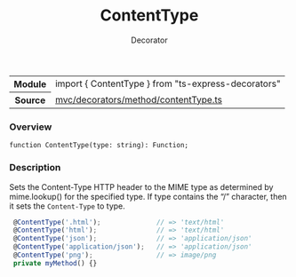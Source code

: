<header class="symbol-info-header">    <h1 id="contenttype">ContentType</h1>    <label class="symbol-info-type-label decorator">Decorator</label>      </header>
<section class="symbol-info">      <table class="is-full-width">        <tbody>        <tr>          <th>Module</th>          <td>            <div class="lang-typescript">                <span class="token keyword">import</span> { ContentType }                 <span class="token keyword">from</span>                 <span class="token string">"ts-express-decorators"</span>                            </div>          </td>        </tr>        <tr>          <th>Source</th>          <td>            <a href="https://romakita.github.io/ts-express-decorators/#//blob/v2.14.0/src/mvc/decorators/method/contentType.ts#L0-L0">                mvc/decorators/method/contentType.ts            </a>        </td>        </tr>                </tbody>      </table>    </section>

### Overview

<pre><code class="typescript-lang">function <span class="token function">ContentType</span><span class="token punctuation">(</span>type<span class="token punctuation">:</span> <span class="token keyword">string</span><span class="token punctuation">)</span><span class="token punctuation">:</span> Function<span class="token punctuation">;</span></code></pre>

### Description

Sets the Content-Type HTTP header to the MIME type as determined by mime.lookup() for the specified type.
If type contains the “/” character, then it sets the `Content-Type` to type.

```typescript
 @ContentType('.html');              // => 'text/html'
 @ContentType('html');               // => 'text/html'
 @ContentType('json');               // => 'application/json'
 @ContentType('application/json');   // => 'application/json'
 @ContentType('png');                // => image/png
 private myMethod() {}
```
